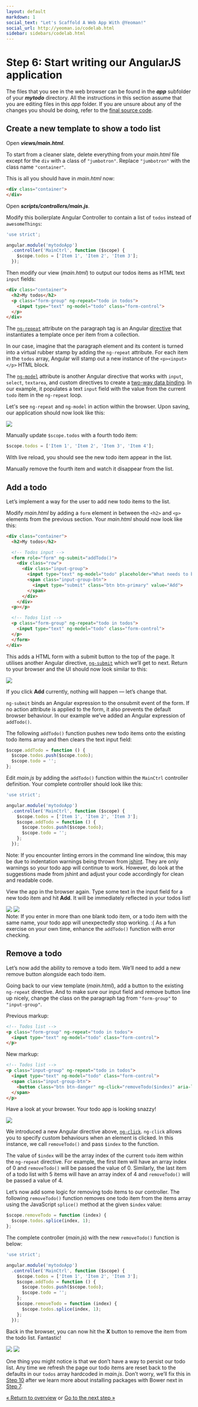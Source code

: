 ```yaml
---
layout: default
markdown: 1
social_text: "Let's Scaffold A Web App With @Yeoman!"
social_url: http://yeoman.io/codelab.html
sidebar: sidebars/codelab.html
---
```


# Step 6: Start writing our AngularJS application

The files that you see in the web browser can be found in the ***app*** subfolder of your ***mytodo*** directory. All the instructions in this section assume that you are editing files in this *app* folder.  If you are unsure about any of the changes you should be doing, refer to the <a href="../codelab.html#source-files">final source code</a>.

## Create a new template to show a todo list

Open ***views/main.html***.

To start from a cleaner slate, delete everything from your *main.html* file except for the `div` with a class of `"jumbotron"`. Replace `"jumbotron"` with the class name `"container"`.

This is all you should have in *main.html* now:

```html
<div class="container">
</div>
```

Open ***scripts/controllers/main.js***.

Modify this boilerplate Angular Controller to contain a list of `todos` instead of `awesomeThings`:

```js
'use strict';

angular.module('mytodoApp')
  .controller('MainCtrl', function ($scope) {
    $scope.todos = ['Item 1', 'Item 2', 'Item 3'];
  });

```

Then modify our view (*main.html*) to output our todos items as HTML text `input` fields:

```html
<div class="container">
  <h2>My todos</h2>
  <p class="form-group" ng-repeat="todo in todos">
    <input type="text" ng-model="todo" class="form-control">
  </p>
</div>
```

The [`ng-repeat`](http://docs.angularjs.org/api/ng.directive:ngRepeat) attribute on the paragraph tag is an Angular [directive](http://docs.angularjs.org/guide/directive) that instantiates a template once per item from a collection.

In our case, imagine that the paragraph element and its content is turned into a virtual rubber stamp by adding the `ng-repeat` attribute. For each item in the `todos` array, Angular will stamp out a new instance of the `<p><input></p>` HTML block.

The [`ng-model`](http://docs.angularjs.org/api/ng.directive:ngModel) attribute is another Angular directive that works with `input`, `select`, `textarea`, and custom directives to create a [two-way data binding](http://docs.angularjs.org/guide/databinding). In our example, it populates a text `input` field with the value from the current `todo` item in the `ng-repeat` loop.

Let's see `ng-repeat` and `ng-model` in action within the browser. Upon saving, our application should now look like this:

![](/assets/img/codelab/image_15.png)

Manually update `$scope.todos` with a fourth todo item:

```js
$scope.todos = ['Item 1', 'Item 2', 'Item 3', 'Item 4'];
```

With live reload, you should see the new todo item appear in the list.

Manually remove the fourth item and watch it disappear from the list.

## Add a todo

Let’s implement a way for the user to add new todo items to the list.

Modify *main.html* by adding a `form` element in between the `<h2>` and `<p>` elements from the previous section. Your *main.html* should now look like this:

```html
<div class="container">
  <h2>My todos</h2>

  <!-- Todos input -->
  <form role="form" ng-submit="addTodo()">
    <div class="row">
      <div class="input-group">
        <input type="text" ng-model="todo" placeholder="What needs to be done?" class="form-control">
        <span class="input-group-btn">
          <input type="submit" class="btn btn-primary" value="Add">
        </span>
      </div>
    </div>
  <p></p>

  <!-- Todos list -->
  <p class="form-group" ng-repeat="todo in todos">
    <input type="text" ng-model="todo" class="form-control">
  </p>
  </form>
</div>
```

This adds a HTML form with a submit button to the top of the page. It utilises another Angular directive, [`ng-submit`](http://docs.angularjs.org/api/ng.directive:ngSubmit) which we’ll get to next. Return to your browser and the UI should now look similar to this:

![](/assets/img/codelab/image_16.png)

If you click **Add** currently, nothing will happen &mdash; let’s change that.

`ng-submit` binds an Angular expression to the onsubmit event of the form. If no action attribute is applied to the form, it also prevents the default browser behaviour. In our example we’ve added an Angular expression of `addTodo()`.

The following `addTodo()` function pushes new todo items onto the existing todo items array and then clears the text input field:

```js
$scope.addTodo = function () {
  $scope.todos.push($scope.todo);
  $scope.todo = '';
};
```

Edit *main.js* by adding the `addTodo()` function within the `MainCtrl` controller definition. Your complete controller should look like this:

```js
'use strict';

angular.module('mytodoApp')
  .controller('MainCtrl', function ($scope) {
    $scope.todos = ['Item 1', 'Item 2', 'Item 3'];
    $scope.addTodo = function () {
      $scope.todos.push($scope.todo);
      $scope.todo = '';
    };
  });
 ```

<div class="note tip">
Note: If you encounter linting errors in the command line window, this may be due to indentation warnings being thrown from <a href="http://www.jshint.com/">jshint</a>. They are only warnings so your todo app will continue to work. However, do look at the suggestions made from jshint and adjust your code accordingly for clean and readable code.
</div>

View the app in the browser again. Type some text in the input field for a new todo item and hit **Add**. It will be immediately reflected in your todos list!

<div class="side-by-side">
  <img src="/assets/img/codelab/image_17.png">
  <img src="/assets/img/codelab/image_18.png">
</div>

<div class="note important">
Note: If you enter in more than one blank todo item, or a todo item with the same name, your todo app will unexpectedly stop working. :( As a fun exercise on your own time, enhance the <code>addTodo()</code> function with error checking.
</div>

## Remove a todo

Let’s now add the ability to remove a todo item. We’ll need to add a new remove button alongside each todo item.

Going back to our view template (*main.html*), add a button to the existing `ng-repeat` directive. And to make sure our input field and remove button line up nicely, change the class on the paragraph tag from `"form-group"` to `"input-group"`.

Previous markup:

```html
<!-- Todos list -->
<p class="form-group" ng-repeat="todo in todos">
  <input type="text" ng-model="todo" class="form-control">
</p>
```

New markup:

```html
<!-- Todos list -->
<p class="input-group" ng-repeat="todo in todos">
  <input type="text" ng-model="todo" class="form-control">
  <span class="input-group-btn">
    <button class="btn btn-danger" ng-click="removeTodo($index)" aria-label="Remove">X</button>
  </span>
</p>
```

Have a look at your browser. Your todo app is looking snazzy!

![](/assets/img/codelab/image_19.png)

We introduced a new Angular directive above, [`ng-click`](http://docs.angularjs.org/api/ng.directive:ngClick). `ng-click` allows you to specify custom behaviours when an element is clicked. In this instance, we call `removeTodo()` and pass `$index` to the function.

The value of `$index` will be the array index of the current `todo` item within the `ng-repeat` directive. For example, the first item will have an array index of 0 and `removeTodo()` will be passed the value of 0. Similarly, the last item of a todo list with 5 items will have an array index of 4 and `removeTodo()` will be passed a value of 4.

Let’s now add some logic for removing todo items to our controller. The following `removeTodo()` function removes one todo item from the items array using the JavaScript `splice()` method at the given `$index` value:

```js
$scope.removeTodo = function (index) {
  $scope.todos.splice(index, 1);
};
```

The complete controller (*main.js*) with the new `removeTodo()` function is below:

```js
'use strict';

angular.module('mytodoApp')
  .controller('MainCtrl', function ($scope) {
    $scope.todos = ['Item 1', 'Item 2', 'Item 3'];
    $scope.addTodo = function () {
      $scope.todos.push($scope.todo);
      $scope.todo = '';
    };
    $scope.removeTodo = function (index) {
      $scope.todos.splice(index, 1);
    };
  });
```

Back in the browser, you can now hit the **X** button to remove the item from the todo list. Fantastic!

<div class="side-by-side">
  <img src="/assets/img/codelab/image_20.png">
  <img src="/assets/img/codelab/image_21.png">
</div>

One thing you might notice is that we don’t have a way to persist our todo list. Any time we refresh the page our todo items are reset back to the defaults in our `todos` array hardcoded in *main.js*. Don’t worry, we’ll fix this in [Step 10](local-storage.html) after we learn more about installing packages with Bower next in [Step 7](install-packages.html).

<p class="codelab-paging">
  <a href="../codelab.html#toc">&laquo; Return to overview</a>
  or
  <a href="install-packages.html">Go to the next step &raquo;</a>
</p>
